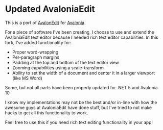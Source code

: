 # Updated AvaloniaEdit

This is a port of [AvalonEdit](https://github.com/icsharpcode/AvalonEdit) for [Avalonia](https://github.com/AvaloniaUI/Avalonia).

For a piece of software I've been creating, I choose to use and extend the AvaloniaEdit text editor because I needed rich text editor capabilities. In this fork, I've added functionality for:
  - Proper word-wrapping
  - Per-paragraph margins
  - Padding at the top and bottom of the text editor view
  - Zooming capabilities using a scale-transform
  - Ability to set the width of a document and center it in a larger viewport (like MS Word)
 
 Some, but not all parts have been properly updated for .NET 5 and Avalonia 10
 
 I know my implementations may not be the best and/or in-line with how the awesome guys at AvaloniaEdit have done stuff, but I've tried to not make hacks to get all this functionality to work.
 
 Feel free to use this if you need rich text editing functionality in your app!
